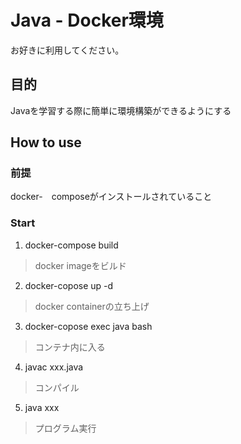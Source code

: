 # Java - Docker環境
お好きに利用してください。

## 目的
Javaを学習する際に簡単に環境構築ができるようにする

## How to use
### 前提
docker-　composeがインストールされていること

### Start
1. docker-compose build
> docker imageをビルド

2. docker-copose up -d
> docker containerの立ち上げ

3. docker-copose exec java bash
> コンテナ内に入る

4. javac xxx.java
> コンパイル

5. java xxx
> プログラム実行
